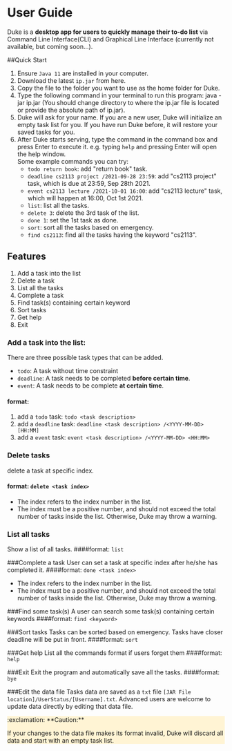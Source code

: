 # User Guide
Duke is a **desktop app for users to quickly manage their to-do list** via Command Line Interface(CLI) and
Graphical Line Interface (currently not available, but coming soon...).

##Quick Start
1. Ensure `Java 11` are installed in your computer.
2. Download the latest `ip.jar` from here.
3. Copy the file to the folder you want to use as the home folder for Duke.
4. Type the following command in your terminal to run this program: 
java -jar ip.jar (You should change directory to where the ip.jar file is located or provide the absolute path of ip.jar).
5. Duke will ask for your name. If you are a new user, Duke will initialize an empty task list for you.
If you have run Duke before, it will restore your saved tasks for you.
6. After Duke starts serving, type the command in the command box and press Enter to execute it. 
e.g. typing `help` and pressing Enter will open the help window. <br/>
   Some example commands you can try:
     - `todo return book`: add "return book" task.
     - `deadline cs2113 project /2021-09-28 23:59`: add "cs2113 project" task, which is due at 23:59, Sep 28th 2021.
     - `event cs2113 lecture /2021-10-01 16:00`: add "cs2113 lecture" task, which will happen at 16:00, Oct 1st 2021.
     - `list`: list all the tasks.
     - `delete 3`: delete the 3rd task of the list.
     - `done 1`: set the 1st task as done.
     - `sort`: sort all the tasks based on emergency.
     - `find cs2113`: find all the tasks having the keyword "cs2113".

## Features 
1. Add a task into the list
2. Delete a task
3. List all the tasks
4. Complete a task
5. Find task(s) containing certain keyword
6. Sort tasks
7. Get help
8. Exit

### Add a task into the list:
There are three possible task types that can be added.
* `todo`: A task without time constraint
* `deadline`: A task needs to be completed **before certain time**.
* `event`: A task needs to be complete **at certain time**.
#### format: 
1. add a `todo` task: `todo <task description>`
2. add a `deadline` task: `deadline <task description> /<YYYY-MM-DD> [HH:MM]`
3. add a `event` task: `event <task description> /<YYYY-MM-DD> <HH:MM>`


### Delete tasks
delete a task at specific index.
#### format: `delete <task index>`
- The index refers to the index number in the list.
- The index must be a positive number, and should not exceed the total number of tasks inside the list.
Otherwise, Duke may throw a warning.



### List all tasks
Show a list of all tasks.
####format: `list`


###Complete a task
User can set a task at specific index after he/she has completed it.
####format: `done <task index>`
- The index refers to the index number in the list.
- The index must be a positive number, and should not exceed the total number of tasks inside the list.
  Otherwise, Duke may throw a warning.


###Find some task(s)
A user can search some task(s) containing certain keywords
####format: `find <keyword>`


###Sort tasks
Tasks can be sorted based on emergency. Tasks have closer deadline will be put in front.
####format: `sort`


###Get help
List all the commands format if users forget them
####format: `help`


###Exit
Exit the program and automatically save all the tasks.
####format: `bye`


###Edit the data file
Tasks data are saved as a `txt` file `[JAR File location]/UserStatus/[Username].txt`.
Advanced users are welcome to update data directly by editing that data file.

<div style="background-color:#fff4d4">
:exclamation: **Caution:**

<span>If your changes to the data file makes its format invalid,
Duke will discard all data and start with an empty task list.
</span>
</div>